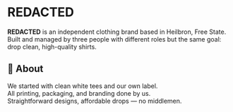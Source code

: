 # REDACTED

**REDACTED** is an independent clothing brand based in Heilbron, Free State.  
Built and managed by three people with different roles but the same goal: drop clean, high-quality shirts.

## 🧾 About

We started with clean white tees and our own label.  
All printing, packaging, and branding done by us.  
Straightforward designs, affordable drops — no middlemen.
